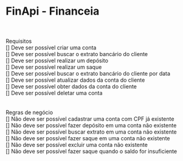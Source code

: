 # FinApi - Financeia
<br /><br />
Requisitos <br />
[] Deve ser possível criar uma conta <br />
[] Deve ser possível buscar o extrato bancário do cliente <br />
[] Deve ser possível realizar um depósito <br />
[] Deve ser possível realizar um saque <br />
[] Deve ser possível buscar o extrato bancário do cliente por data <br />
[] Deve ser possível atualizar dados da conta do cliente <br />
[] Deve ser possível obter dados da conta do cliente <br />
[] Deve ser possível deletar uma conta <br />
<br /><br />
Regras de negócio<br />
[] Não deve ser possível cadastrar uma conta com CPF já existente<br />
[] Não deve ser possível fazer depósito em uma conta não existente<br />
[] Não deve ser possível buscar extrato em uma conta não existente<br />
[] Não deve ser possível fazer saque em uma conta não existente<br />
[] Não deve ser possível excluir uma conta não existente<br />
[] Não deve ser possível fazer saque quando o saldo for insuficiente<br />
